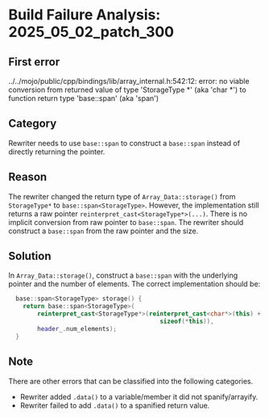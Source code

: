 # Build Failure Analysis: 2025_05_02_patch_300

## First error

../../mojo/public/cpp/bindings/lib/array_internal.h:542:12: error: no viable conversion from returned value of type 'StorageType *' (aka 'char *') to function return type 'base::span<StorageType>' (aka 'span<char>')

## Category
Rewriter needs to use `base::span` to construct a `base::span` instead of directly returning the pointer.

## Reason
The rewriter changed the return type of `Array_Data::storage()` from `StorageType*` to `base::span<StorageType>`. However, the implementation still returns a raw pointer `reinterpret_cast<StorageType*>(...)`. There is no implicit conversion from raw pointer to `base::span`. The rewriter should construct a `base::span` from the raw pointer and the size.

## Solution
In `Array_Data::storage()`, construct a `base::span` with the underlying pointer and the number of elements. The correct implementation should be:
```c++
  base::span<StorageType> storage() {
    return base::span<StorageType>(
        reinterpret_cast<StorageType*>(reinterpret_cast<char*>(this) +
                                          sizeof(*this)),
        header_.num_elements);
  }
```

## Note
There are other errors that can be classified into the following categories.

*   Rewriter added `.data()` to a variable/member it did not spanify/arrayify.
*   Rewriter failed to add `.data()` to a spanified return value.